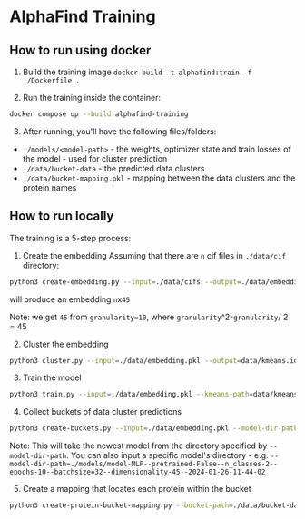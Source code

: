 # AlphaFind Training

## How to run using docker
1. Build the training image
`docker build -t alphafind:train -f ./Dockerfile .`

2. Run the training inside the container:
```sh
docker compose up --build alphafind-training
```

3. After running, you'll have the following files/folders:
- `./models/<model-path>` - the weights, optimizer state and train losses of the model - used for cluster prediction
- `./data/bucket-data` - the predicted data clusters
- `./data/bucket-mapping.pkl` - mapping between the data clusters and the protein names

## How to run locally

The training is a 5-step process:
1. Create the embedding
Assuming that there are `n` cif files in `./data/cif` directory:
```bash
python3 create-embedding.py --input=./data/cifs --output=./data/embedding.pkl --granularity 10
```
will produce an embedding `n`x`45`

Note: we get `45` from `granularity=10`, where `granularity`^2-`granularity`/ 2 = 45

2. Cluster the embedding
```bash
python3 cluster.py --input=./data/embedding.pkl --output=data/kmeans.idx --n-clusters=2
```

3. Train the model
```bash
python3 train.py --input=./data/embedding.pkl --kmeans-path=data/kmeans.idx --output-model-dir=models/ --n-classes=2
```

4. Collect buckets of data cluster predictions
```bash
python3 create-buckets.py --input=./data/embedding.pkl --model-dir-path=./models/ --output-chunks=./data/chunks --output-predictions=./data/overall --output-bucket-path ./data/bucket-data/
```
Note: This will take the newest model from the directory specified by `--model-dir-path`. You can also input a specific model's directory - e.g. `--model-dir-path=./models/model-MLP--pretrained-False--n_classes-2--epochs-10--batchsize=32--dimensionality-45--2024-01-26-11-44-02`

5. Create a mapping that locates each protein within the bucket
```bash
python3 create-protein-bucket-mapping.py --bucket-path=./data/bucket-data/ --output=./data/bucket-mapping.pkl
```